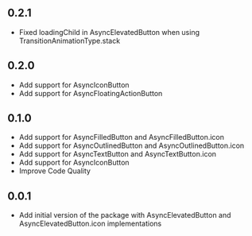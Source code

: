 ## 0.2.1

* Fixed loadingChild in AsyncElevatedButton when using TransitionAnimationType.stack

## 0.2.0

* Add support for AsyncIconButton
* Add support for AsyncFloatingActionButton

## 0.1.0

* Add support for AsyncFilledButton and AsyncFilledButton.icon
* Add support for AsyncOutlinedButton and AsyncOutlinedButton.icon
* Add support for AsyncTextButton and AsyncTextButton.icon
* Add support for AsyncIconButton
* Improve Code Quality

## 0.0.1

* Add initial version of the package with AsyncElevatedButton and AsyncElevatedButton.icon implementations